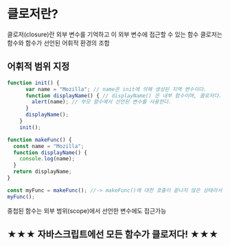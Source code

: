 # 클로저란?
클로저(closure)란 외부 변수를 기억하고 이 외부 변수에 접근할 수 있는 함수
클로저는 함수와 함수가 선언된 어휘적 환경의 조합
## 어휘적 범위 지정
```js
function init() {
      var name = "Mozilla"; // name은 init에 의해 생성된 지역 변수이다.
      function displayName() { // displayName() 은 내부 함수이며, 클로저다.
        alert(name); // 부모 함수에서 선언된 변수를 사용한다.
      }
      displayName();
    }
    init();

```
```js
function makeFunc() {
  const name = "Mozilla";
  function displayName() {
    console.log(name);
  }
  return displayName;
}

const myFunc = makeFunc(); //-> makeFunc()에 대한 호출이 끝나지 않은 상태라서 const name = "Mozilla"가 남아있음.
myFunc();
```

중첩된 함수는 외부 범위(scope)에서 선언한 변수에도 접근가능

## ★★★ 자바스크립트에선 모든 함수가 클로저다! ★★★


